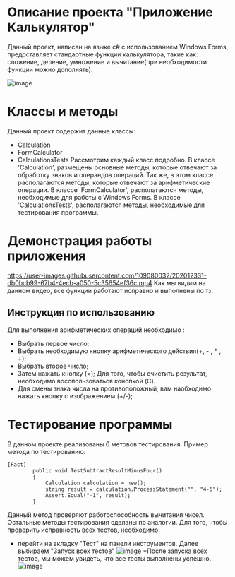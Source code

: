 # Описание проекта "Приложение Калькулятор"
Данный проект, написан на языке с# с использованием Windows Forms, предоставляет стандартные функции калькулятора, такие как: сложение, деление, умножение и вычитание(при необходимости функции можно дополнять).

![image](https://user-images.githubusercontent.com/109080032/202008900-db944593-9502-4aad-97ca-ed284fb91021.png)
# Классы и методы
Данный проект содержит данные классы:
+ Calculation 
+ FormCalculator
+ CalculationsTests 
 Рассмотрим каждый класс подробно.
    В классе 'Calculation', размещены основные методы, которые отвечают за обработку знаков и операндов операций. Так же, в этом классе располагаются методы, которые отвечают за арифметические операции.
    В классе 'FormCalculator', располагаются методы, необходимые для работы с Windows Forms.
    В классе 'CalculationsTests', располагаются методы, необходимые для тестирования программы.
    
 # Демонстрация работы приложения
https://user-images.githubusercontent.com/109080032/202012331-db0bcb99-67b4-4ecb-a050-5c35654ef36c.mp4
Как мы видим на данном видео, все функции работают исправно и выполнены по тз.

## Инструкция по использованию

Для выполнения арифметических операций необходимо :
+ Выбрать первое число;
+ Выбрать необходимую кнопку арифметического действия(+, - , * , ÷);
+ Выбрать второе число;
+ Затем нажать кнопку (=);
Для того, чтобы очистить результат, необходимо восспользоваться конопкой (C).
+ Для смены знака числа на противоположный, вам наобходимо нажать кнопку с изображением (+/-);
    
# Тестирование программы
В данном проекте реализованы 6 метовов тестирования.
Пример метода по тестированию:
```
[Fact]
        public void TestSubtractResultMinusFour()
        {
            Calculation calculation = new();
            string result = calculation.ProcessStatement("", "4-5");
            Assert.Equal("-1", result);
        }
```
Данный метод проверяют работоспособность вычитания чисел.
Остальные методы тестирования сделаны по аналогии.
    Для того, чтобы проверить исправность всех тестов, необходимо:
+ перейти на вкладку "Тест" на панели инструментов. Далее выбираем "Запуск всех тестов"
![image](https://user-images.githubusercontent.com/109080032/202014086-fc235fcc-8383-4054-a131-8b8f96d1d2cc.png)
+После запуска всех тестов, мы можем увидеть, что все тесты выполнены успешно.
![image](https://user-images.githubusercontent.com/109080032/202014382-db124b2d-5b61-46ec-b862-95ff28beb887.png)

